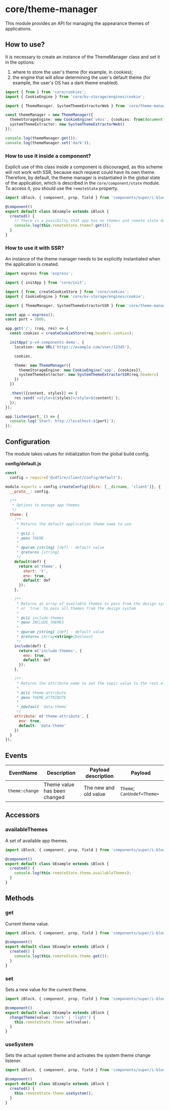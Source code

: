 # core/theme-manager

This module provides an API for managing the appearance themes of applications.

## How to use?

It is necessary to create an instance of the ThemeManager class and set it in the options:

1. where to store the user's theme (for example, in cookies);
2. the engine that will allow determining the user's default theme (for example,
   the user's OS has a dark theme enabled).

```typescript
import { from } from 'core/cookies';
import { CookieEngine } from 'core/kv-storage/engines/cookie';

import { ThemeManager, SystemThemeExtractorWeb } from 'core/theme-manager';

const themeManager = new ThemeManager({
  themeStorageEngine: new CookieEngine('v4ss', {cookies: from(document)}),
  systemThemeExtractor: new SystemThemeExtractorWeb()
});

console.log(themeManager.get());
console.log(themeManager.set('dark'));
```

### How to use it inside a component?

Explicit use of this class inside a component is discouraged,
as this scheme will not work with SSR, because each request could have its own theme.
Therefore, by default, the theme manager is instantiated in the global state of the application,
which is described in the `core/component/state` module.
To access it, you should use the `remoteState` property.

```typescript
import iBlock, { component, prop, field } from 'components/super/i-block/i-block';

@component()
export default class bExample extends iBlock {
  created() {
    // There is a possibilty that app has no themes and remote state doesn't provide theme API
    console.log(this.remoteState.theme?.get());
  }
}
```

### How to use it with SSR?

An instance of the theme manager needs to be explicitly instantiated when the application is created.

```typescript
import express from 'express';

import { initApp } from 'core/init';

import { from, createCookieStore } from 'core/cookies';
import { CookieEngine } from 'core/kv-storage/engines/cookie';

import { ThemeManager, SystemThemeExtractorSSR } from 'core/theme-manager';

const app = express();
const port = 3000;

app.get('/', (req, res) => {
  const cookies = createCookieStore(req.headers.cookies);

  initApp('p-v4-components-demo', {
    location: new URL('https://example.com/user/12345'),

    cookies,

    theme: new ThemeManager({
      themeStorageEngine: new CookieEngine('app', {cookies}),
      systemThemeExtractor: new SystemThemeExtractorSSR(req.headers)
    })
  })

  .then(({content, styles}) => {
    res.send(`<style>${styles}</style>${content}`);
  });
});

app.listen(port, () => {
  console.log(`Start: http://localhost:${port}`);
});
```

## Configuration

The module takes values for initialization from the global build config.

__config/default.js__

```js
const
  config = require('@v4fire/client/config/default');

module.exports = config.createConfig({dirs: [__dirname, 'client']}, {
  __proto__: config,

  /**
   * Options to manage app themes
   */
  theme: {
    /**
     * Returns the default application theme name to use
     *
     * @cli t
     * @env THEME
     *
     * @param {string} [def] - default value
     * @returns {string}
     */
    default(def) {
      return o('theme', {
        short: 't',
        env: true,
        default: def
      });
    },

    /**
     * Returns an array of available themes to pass from the design system to the runtime,
     * or `true` to pass all themes from the design system
     *
     * @cli include-themes
     * @env INCLUDE_THEMES
     *
     * @param {string} [def] - default value
     * @returns {Array<string>|boolean}
     */
    include(def) {
      return o('include-themes', {
        env: true,
        default: def
      });
    },

    /**
     * Returns the attribute name to set the topic value to the root element
     *
     * @cli theme-attribute
     * @env THEME_ATTRIBUTE
     *
     * @default `data-theme`
     */
    attribute: o('theme-attribute', {
      env: true,
      default: 'data-theme'
    })
  }
});
```

## Events

| EventName      | Description                  | Payload description   | Payload                    |
|----------------|------------------------------|-----------------------|----------------------------|
| `theme:change` | Theme value has been changed | The new and old value | `Theme`; `CanUndef<Theme>` |

## Accessors

### availableThemes

A set of available app themes.

```typescript
import iBlock, { component, prop, field } from 'components/super/i-block/i-block';

@component()
export default class bExample extends iBlock {
  created() {
    console.log(this.remoteState.theme.availableThemes);
  }
}
```

## Methods

### get

Current theme value.

```typescript
import iBlock, { component, prop, field } from 'components/super/i-block/i-block';

@component()
export default class bExample extends iBlock {
  created() {
    console.log(this.remoteState.theme.get());
  }
}
```

### set

Sets a new value for the current theme.

```typescript
import iBlock, { component, prop, field } from 'components/super/i-block/i-block';

@component()
export default class bExample extends iBlock {
  changeTheme(value: 'dark' | 'light') {
    this.remoteState.theme.set(value);
  }
}
```

### useSystem

Sets the actual system theme and activates the system theme change listener.

```typescript
import iBlock, { component, prop, field } from 'components/super/i-block/i-block';

@component()
export default class bExample extends iBlock {
  created() {
    this.remoteState.theme.useSystem();
  }
}
```
